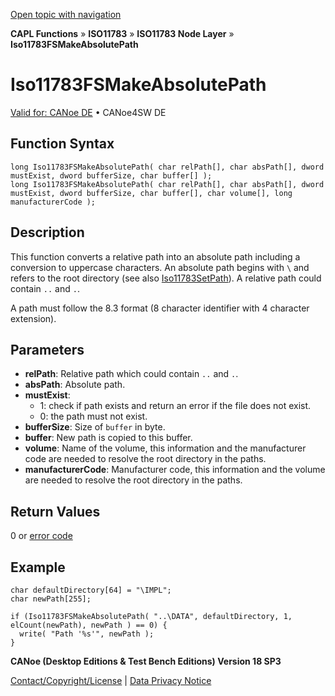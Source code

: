 [Open topic with navigation](../../../../../../CANoeDEFamily.htm#Topics/CAPLFunctions/ISO11783/ISONodeLayer/Functions/CAPLfunctionIso11783fsmakeabsolutepath.md)

**CAPL Functions** » **ISO11783** » **ISO11783 Node Layer** » **Iso11783FSMakeAbsolutePath**

# Iso11783FSMakeAbsolutePath

[Valid for: CANoe DE](../../../../Shared/FeatureAvailability.md) • CANoe4SW DE

## Function Syntax

```plaintext
long Iso11783FSMakeAbsolutePath( char relPath[], char absPath[], dword mustExist, dword bufferSize, char buffer[] );
long Iso11783FSMakeAbsolutePath( char relPath[], char absPath[], dword mustExist, dword bufferSize, char buffer[], char volume[], long manufacturerCode );
```

## Description

This function converts a relative path into an absolute path including a conversion to uppercase characters. An absolute path begins with `\` and refers to the root directory (see also [Iso11783SetPath](CAPLfunctionIso11783fssetpath.md)). A relative path could contain `..` and `.`.

A path must follow the 8.3 format (8 character identifier with 4 character extension).

## Parameters

- **relPath**: Relative path which could contain `..` and `.`.
- **absPath**: Absolute path.
- **mustExist**:
  - 1: check if path exists and return an error if the file does not exist.
  - 0: the path must not exist.
- **bufferSize**: Size of `buffer` in byte.
- **buffer**: New path is copied to this buffer.
- **volume**: Name of the volume, this information and the manufacturer code are needed to resolve the root directory in the paths.
- **manufacturerCode**: Manufacturer code, this information and the volume are needed to resolve the root directory in the paths.

## Return Values

0 or [error code](../CAPLfunctionsISONLErrorCodes.md)

## Example

```plaintext
char defaultDirectory[64] = "\IMPL";
char newPath[255];

if (Iso11783FSMakeAbsolutePath( "..\DATA", defaultDirectory, 1, elCount(newPath), newPath ) == 0) {
  write( "Path '%s'", newPath );
}
```

**CANoe (Desktop Editions & Test Bench Editions) Version 18 SP3**

[Contact/Copyright/License](../../../../Shared/ContactCopyrightLicense.md) | [Data Privacy Notice](https://www.vector.com/int/en/company/get-info/privacy-policy/)
